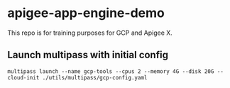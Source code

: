 # apigee-app-engine-demo
 This repo is for training purposes for GCP and Apigee X.

## Launch multipass with initial config

```shell
multipass launch --name gcp-tools --cpus 2 --memory 4G --disk 20G --cloud-init ./utils/multipass/gcp-config.yaml
```